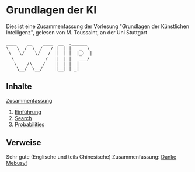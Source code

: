 # Grundlagen der KI
Dies ist eine Zusammenfassung der Vorlesung "Grundlagen der Künstlichen Intelligenz", gelesen von M. Toussaint, an der Uni Stuttgart
```
____    __    ____  __  .______   
\   \  /  \  /   / |  | |   _  \  
 \   \/    \/   /  |  | |  |_)  | 
  \            /   |  | |   ___/  
   \    /\    /    |  | |  |      
    \__/  \__/     |__| | _|   
```
## Inhalte
[Zusammenfassung](Inhalte/Zusammenfassung.md)

1. [Einführung](Inhalte/Einfuehrung.md)
2. [Search](Inhalte/Search.md)
3. [Probabilities](Inhalte/Probabilities.md)


## Verweise
Sehr gute (Englische und teils Chinesische) Zusammenfassung: [Danke Mebusy!](https://github.com/mebusy/notes/blob/master/dev_notes/AI_CS188.md)

